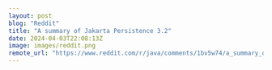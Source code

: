 ```yaml
---
layout: post
blog: "Reddit"
title: "A summary of Jakarta Persistence 3.2"
date: 2024-04-03T22:08:13Z
image: images/reddit.png
remote_url: "https://www.reddit.com/r/java/comments/1bv5w74/a_summary_of_jakarta_persistence_32/"
---
```

